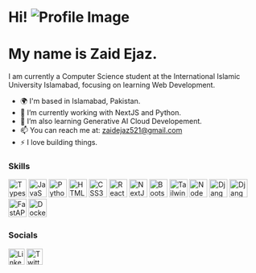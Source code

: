 Hi! ![Profile Image](https://user-images.githubusercontent.com/18350557/176309783-0785949b-9127-417c-8b55-ab5a4333674e.gif)
======================================================================================================================================
My name is Zaid Ejaz.
======================================================================================================================================

I am currently a Computer Science student at the International Islamic University Islamabad, focusing on learning Web Development.
- 🌍 I'm based in Islamabad, Pakistan.
- 🔭 I’m currently working with NextJS and Python.
- 🌱 I’m also learning Generative AI Cloud Developement.
- 📫 You can reach me at: [zaidejaz521@gmail.com](mailto:zaidejaz521@gmail.com)
- ⚡ I love building things.

### Skills

<p align="left">
<a href="https://www.typescriptlang.org/" target="_blank" rel="noreferrer"><img src="https://cdn.jsdelivr.net/gh/devicons/devicon@latest/icons/typescript/typescript-original.svg" width="36" height="36" alt="Typescript" /></a>
<a href="https://developer.mozilla.org/en-US/docs/Web/JavaScript" target="_blank" rel="noreferrer"><img src="https://cdn.jsdelivr.net/gh/devicons/devicon/icons/javascript/javascript-original.svg" width="36" height="36" alt="JavaScript" /></a>
<a href="https://www.python.org/" target="_blank" rel="noreferrer"><img src="https://cdn.jsdelivr.net/gh/devicons/devicon/icons/python/python-original.svg" width="36" height="36" alt="Python" /></a>
<a href="https://developer.mozilla.org/en-US/docs/Glossary/HTML5" target="_blank" rel="noreferrer"><img src="https://cdn.jsdelivr.net/gh/devicons/devicon/icons/html5/html5-original.svg" width="36" height="36" alt="HTML5" /></a>
<a href="https://www.w3.org/TR/CSS/#css" target="_blank" rel="noreferrer"><img src="https://cdn.jsdelivr.net/gh/devicons/devicon/icons/css3/css3-original.svg" width="36" height="36" alt="CSS3" /></a>
<a href="https://reactjs.org/" target="_blank" rel="noreferrer"><img src="https://cdn.jsdelivr.net/gh/devicons/devicon/icons/react/react-original.svg" width="36" height="36" alt="ReactJS" /></a>
<a href="https://nextjs.org/" target="_blank" rel="noreferrer"><img src="https://cdn.jsdelivr.net/gh/devicons/devicon/icons/nextjs/nextjs-original.svg" width="36" height="36" alt="NextJS" /></a>
<a href="https://getbootstrap.com/" target="_blank" rel="noreferrer"><img src="https://cdn.jsdelivr.net/gh/devicons/devicon/icons/bootstrap/bootstrap-original.svg" width="36" height="36" alt="Bootstrap" /></a>
<a href="https://tailwindcss.com/" target="_blank" rel="noreferrer"><img src="https://cdn.jsdelivr.net/gh/devicons/devicon@latest/icons/tailwindcss/tailwindcss-original-wordmark.svg" width="36" height="36" alt="Tailwind CSS" /></a>
<a href="https://nodejs.org/en/" target="_blank" rel="noreferrer"><img src="https://cdn.jsdelivr.net/gh/devicons/devicon/icons/nodejs/nodejs-original.svg" width="36" height="36" alt="NodeJS" /></a>
<a href="https://www.djangoproject.com/" target="_blank" rel="noreferrer"><img src="https://cdn.jsdelivr.net/gh/devicons/devicon@latest/icons/django/django-plain.svg" width="36" height="36" alt="Django" /></a>
<a href="https://www.django-rest-framework.org/" target="_blank" rel="noreferrer"><img src="https://cdn.jsdelivr.net/gh/devicons/devicon@latest/icons/djangorest/djangorest-line-wordmark.svg" width="36" height="36" alt="Django Rest Framewrok" /></a>
<a href="https://fastapi.tiangolo.com/" target="_blank" rel="noreferrer"><img src="https://cdn.jsdelivr.net/gh/devicons/devicon@latest/icons/fastapi/fastapi-original.svg" width="36" height="36" alt="FastAPI" /></a>
<a href="https://docker.com/" target="_blank" rel="noreferrer"><img src="https://cdn.jsdelivr.net/gh/devicons/devicon@latest/icons/docker/docker-original.svg" width="36" height="36" alt="Docker" /></a>
</p>

### Socials
<div align="left">
<a href="https://www.linkedin.com/in/zaidejaz" target="_blank" rel="noreferrer"><img src="https://cdn.jsdelivr.net/gh/devicons/devicon/icons/linkedin/linkedin-original.svg" width="32" height="32" alt="LinkedIn"/></a> 
<a href="https://www.twitter.com/zaidejaaz" target="_blank" rel="noreferrer"><img  src="https://cdn.jsdelivr.net/gh/devicons/devicon/icons/twitter/twitter-original.svg" width="32" height="32" alt="Twitter"/></a> 
</div>
